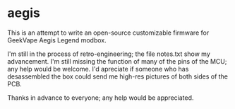 # aegis

This is an attempt to write an open-source customizable firmware for GeekVape Aegis Legend modbox.

I'm still in the process of retro-engineering; the file notes.txt show my advancement.
I'm still missing the function of many of the pins of the MCU; any help would be welcome.
I'd apreciate if someone who has desassembled the box could send me high-res pictures of both sides of the PCB.

Thanks in advance to everyone; any help would be appreciated.
